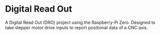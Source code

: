 # Digital Read Out

A Digital Read Out (DRO) project using the Raspberry-Pi Zero. Designed to take stepper motor drive inputs to report
positional data of a CNC axis.
